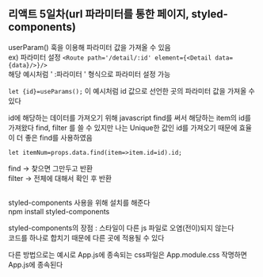 ## 리액트 5일차(url 파라미터를 통한 페이지, styled-components)  

userParam() 훅을 이용해 파라미터 값을 가져올 수 있음  
ex) 파라미터 설정 ```<Route path='/detail/:id' element={<Detail data={data}/>}/>```  
해당 예시처럼 ' :파라미터 ' 형식으로 파라미터 설정 가능  

```let {id}=useParams();``` 이 예시처럼 id 값으로 선언한 곳의 파라미터 값을 가져올 수 있다  

id에 해당하는 데이터를 가져오기 위해 javascript find를 써서 해당하는 item의 id를 가져왔다
find, filter 를 쓸 수 있지만 나는 Unique한 값인 id를 가져오기 때문에 효율이 더 좋은 find를 사용하였음  

```let itemNum=props.data.find(item=>item.id=id).id;```  

find -> 찾으면 그만두고 반환  
filter -> 전체에 대해서 확인 후 반환
##  

styled-components 사용을 위해 설치를 해준다  
npm install styled-components  

styled-components의 장점 : 스타일이 다른 js 파일로 오염(전이)되지 않는다  
코드를 하나로 합치기 때문에 다른 곳에 적용될 수 있다  

다른 방법으로는 예시로 App.js에 종속되는 css파일은 App.module.css 작명하면 App.js에 종속된다
